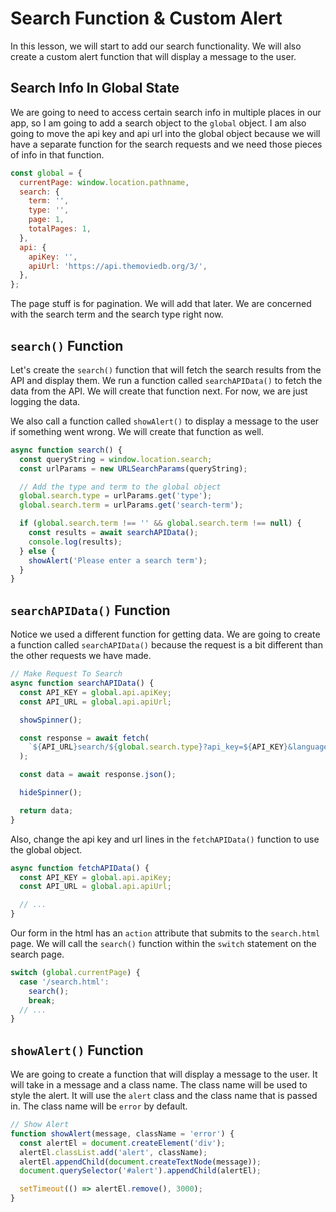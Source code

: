 # Search Function & Custom Alert

In this lesson, we will start to add our search functionality. We will also create a custom alert function that will display a message to the user.

## Search Info In Global State

We are going to need to access certain search info in multiple places in our app, so I am going to add a search object to the `global` object. I am also going to move the api key and api url into the global object because we will have a separate function for the search requests and we need those pieces of info in that function.

```js
const global = {
  currentPage: window.location.pathname,
  search: {
    term: '',
    type: '',
    page: 1,
    totalPages: 1,
  },
  api: {
    apiKey: '',
    apiUrl: 'https://api.themoviedb.org/3/',
  },
};
```

The page stuff is for pagination. We will add that later. We are concerned with the search term and the search type right now.

## `search()` Function

Let's create the `search()` function that will fetch the search results from the API and display them. We run a function called `searchAPIData()` to fetch the data from the API. We will create that function next. For now, we are just logging the data.

We also call a function called `showAlert()` to display a message to the user if something went wrong. We will create that function as well.

```js
async function search() {
  const queryString = window.location.search;
  const urlParams = new URLSearchParams(queryString);

  // Add the type and term to the global object
  global.search.type = urlParams.get('type');
  global.search.term = urlParams.get('search-term');

  if (global.search.term !== '' && global.search.term !== null) {
    const results = await searchAPIData();
    console.log(results);
  } else {
    showAlert('Please enter a search term');
  }
}
```

## `searchAPIData()` Function

Notice we used a different function for getting data. We are going to create a function called `searchAPIData()` because the request is a bit different than the other requests we have made.

```js
// Make Request To Search
async function searchAPIData() {
  const API_KEY = global.api.apiKey;
  const API_URL = global.api.apiUrl;

  showSpinner();

  const response = await fetch(
    `${API_URL}search/${global.search.type}?api_key=${API_KEY}&language=en-US&query=${global.search.term}`
  );

  const data = await response.json();

  hideSpinner();

  return data;
}
```

Also, change the api key and url lines in the `fetchAPIData()` function to use the global object.

```js
async function fetchAPIData() {
  const API_KEY = global.api.apiKey;
  const API_URL = global.api.apiUrl;

  // ...
}
```

Our form in the html has an `action` attribute that submits to the `search.html` page. We will call the `search()` function within the `switch` statement on the search page.

```js
switch (global.currentPage) {
  case '/search.html':
    search();
    break;
  // ...
}
```

## `showAlert()` Function

We are going to create a function that will display a message to the user. It will take in a message and a class name. The class name will be used to style the alert. It will use the `alert` class and the class name that is passed in. The class name will be `error` by default.

```js
// Show Alert
function showAlert(message, className = 'error') {
  const alertEl = document.createElement('div');
  alertEl.classList.add('alert', className);
  alertEl.appendChild(document.createTextNode(message));
  document.querySelector('#alert').appendChild(alertEl);

  setTimeout(() => alertEl.remove(), 3000);
}
```
